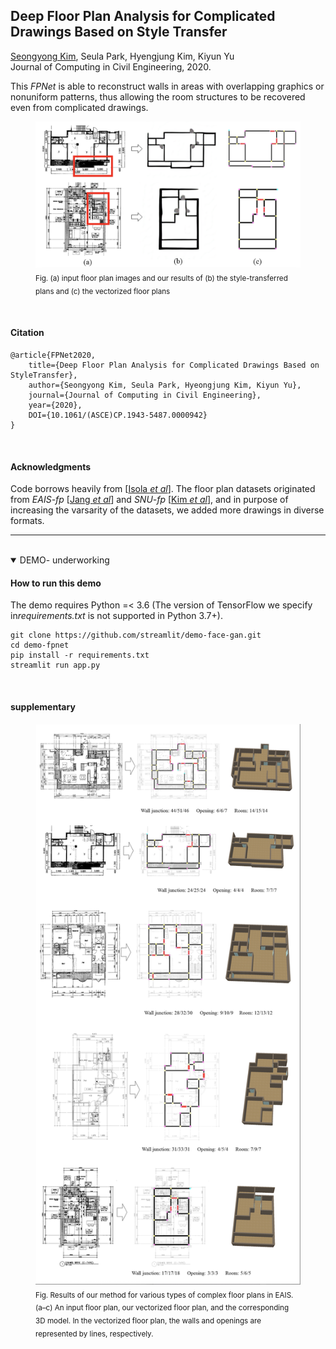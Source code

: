 ## **Deep Floor Plan Analysis for Complicated Drawings Based on Style Transfer**  
[Seongyong Kim](http://syoi92.github.io), Seula Park, Hyengjung Kim, Kiyun Yu  
Journal of Computing in Civil Engineering, 2020.


This *FPNet* is able to reconstruct walls in areas with overlapping graphics or nonuniform patterns, thus allowing the room structures to be recovered even from complicated drawings.

<figure class="image">
    <img src="src/imgs/fig1.samples.png" width="700px">
    <figcaption><sub>Fig. (a) input floor plan images and our results of (b) the style-transferred plans and (c) the vectorized floor plans</sub></figcaption>
</figure>
<br/>


#### Citation
```
@article{FPNet2020, 
    title={Deep Floor Plan Analysis for Complicated Drawings Based on StyleTransfer}, 
    author={Seongyong Kim, Seula Park, Hyeongjung Kim, Kiyun Yu}, 
    journal={Journal of Computing in Civil Engineering}, 
    year={2020}, 
    DOI={10.1061/(ASCE)CP.1943-5487.0000942}
}
```
<br/>


#### **Acknowledgments**
Code borrows heavily from [[Isola *et al*](https://github.com/phillipi/pix2pix)]. The floor plan datasets originated from *EAIS-fp* [[Jang *et al*](https://)] and *SNU-fp* [[Kim *et al*](https://)], and in purpose of increasing the varsarity of the datasets, we added more drawings in diverse formats.

***
<br/>

<details open>
<summary> DEMO- underworking</summary>  

#### How to run this demo
The demo requires Python =< 3.6 (The version of TensorFlow we specify in*requirements.txt* is not supported in Python 3.7+).  

```
git clone https://github.com/streamlit/demo-face-gan.git
cd demo-fpnet
pip install -r requirements.txt
streamlit run app.py
```
</details>
<br/>


#### **supplementary**
<figure class="image">
    <img src="src/imgs/fig12.results.png">
    <figcaption><sub>Fig. Results of our method for various types of complex floor plans in EAIS. (a–c) An input floor plan, our vectorized floor plan, and
the corresponding 3D model. In the vectorized floor plan, the walls and openings are represented by lines, respectively.</sub></figcaption>
</figure>